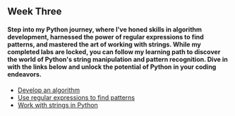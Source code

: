 <h2>Week Three</h2>
<h4>Step into my Python journey, where I've honed skills in algorithm development, harnessed the power of regular expressions to find patterns, and mastered the art of working with strings. While my completed labs are locked, you can follow my learning path to discover the world of Python's string manipulation and pattern recognition. Dive in with the links below and unlock the potential of Python in your coding endeavors.</h4>

- [Develop an algorithm](https://github.com/pbroding/week-three/blob/main/Activity_Develop%20an%20algorithm.ipynb)
- [Use regular expressions to find patterns](https://github.com/pbroding/week-three/blob/main/Activity_Use%20regular%20expressions%20to%20find%20patterns.ipynb)
- [Work with strings in Python](https://github.com/pbroding/week-three/blob/main/Activity_Work%20with%20strings%20in%20Python.ipynb)
